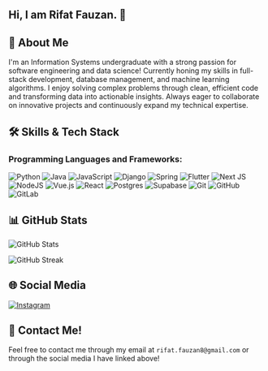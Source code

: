 
## Hi, I am Rifat Fauzan. 👋

## 🚀 About Me  
I'm an Information Systems undergraduate with a strong passion for software engineering and data science! Currently honing my skills in full-stack development, database management, and machine learning algorithms. I enjoy solving complex problems through clean, efficient code and transforming data into actionable insights. Always eager to collaborate on innovative projects and continuously expand my technical expertise.

## 🛠️ Skills & Tech Stack

### Programming Languages and Frameworks:
![Python](https://img.shields.io/badge/python-3670A0?style=for-the-badge&logo=python&logoColor=ffdd54)
![Java](https://img.shields.io/badge/java-%23ED8B00.svg?style=for-the-badge&logo=openjdk&logoColor=white)
![JavaScript](https://img.shields.io/badge/javascript-%23323330.svg?style=for-the-badge&logo=javascript&logoColor=%23F7DF1E) 
![Django](https://img.shields.io/badge/django-%23092E20.svg?style=for-the-badge&logo=django&logoColor=white)
![Spring](https://img.shields.io/badge/spring-%236DB33F.svg?style=for-the-badge&logo=spring&logoColor=white)
![Flutter](https://img.shields.io/badge/Flutter-%2302569B.svg?style=for-the-badge&logo=Flutter&logoColor=white)
![Next JS](https://img.shields.io/badge/Next-black?style=for-the-badge&logo=next.js&logoColor=white)
![NodeJS](https://img.shields.io/badge/node.js-6DA55F?style=for-the-badge&logo=node.js&logoColor=white)
![Vue.js](https://img.shields.io/badge/vuejs-%2335495e.svg?style=for-the-badge&logo=vuedotjs&logoColor=%234FC08D)
![React](https://img.shields.io/badge/react-%2320232a.svg?style=for-the-badge&logo=react&logoColor=%2361DAFB)
![Postgres](https://img.shields.io/badge/postgres-%23316192.svg?style=for-the-badge&logo=postgresql&logoColor=white)
![Supabase](https://img.shields.io/badge/Supabase-3ECF8E?style=for-the-badge&logo=supabase&logoColor=white)
![Git](https://img.shields.io/badge/git-%23F05033.svg?style=for-the-badge&logo=git&logoColor=white)
![GitHub](https://img.shields.io/badge/github-%23121011.svg?style=for-the-badge&logo=github&logoColor=white)
![GitLab](https://img.shields.io/badge/gitlab-%23181717.svg?style=for-the-badge&logo=gitlab&logoColor=white)


## 📊 GitHub Stats

![GitHub Stats](https://github-readme-stats.vercel.app/api?username=rifatfauzan&show_icons=true&theme=dracula)

![GitHub Streak](https://github-readme-streak-stats.herokuapp.com/?user=rifatfauzan&theme=dark)

## 🌐 Social Media

[![Instagram](https://img.shields.io/badge/Instagram-E4405F?style=for-the-badge&logo=instagram&logoColor=white)](https://instagram.com/rifatfauzannn)

## 📱 Contact Me!

Feel free to contact me through my email at `rifat.fauzan8@gmail.com` or through the social media I have linked above!